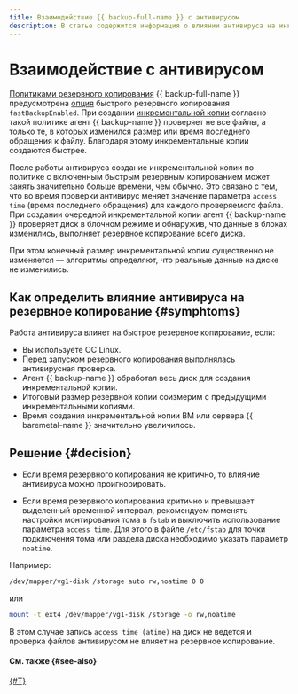 ```yaml
---
title: Взаимодействие {{ backup-full-name }} с антивирусом
description: В статье содержится информация о влиянии антивируса на инкрементальные резервные копии в {{ backup-name }}.
---
```



# Взаимодействие с антивирусом

[Политиками резервного копирования](policy.md) {{ backup-full-name }} предусмотрена [опция](policy.md#specification) быстрого резервного копирования `fastBackupEnabled`. При создании [инкрементальной копии](backup.md#types) согласно такой политике агент {{ backup-name }} проверяет не все файлы, а только те, в которых изменился размер или время последнего обращения к файлу. Благодаря этому инкрементальные копии создаются быстрее.

После работы антивируса создание инкрементальной копии по политике с включенным быстрым резервным копированием может занять значительно больше времени, чем обычно. Это связано с тем, что во время проверки антивирус меняет значение параметра `access time` (время последнего обращения) для каждого проверяемого файла. При создании очередной инкрементальной копии агент {{ backup-name }} проверяет диск в блочном режиме и обнаружив, что данные в блоках изменились, выполняет резервное копирование всего диска.

При этом конечный размер инкрементальной копии существенно не изменяется — алгоритмы определяют, что реальные данные на диске не изменились.


## Как определить влияние антивируса на резервное копирование {#symphtoms}

Работа антивируса влияет на быстрое резервное копирование, если:

* Вы используете ОС Linux.
* Перед запуском резервного копирования выполнялась антивирусная проверка.
* Агент {{ backup-name }} обработал весь диск для создания инкрементальной копии.
* Итоговый размер резервной копии соизмерим с предыдущими инкрементальными копиями.
* Время создания инкрементальной копии ВМ или сервера {{ baremetal-name }} значительно увеличилось.


## Решение {#decision}

* Если время резервного копирования не критично, то влияние антивируса можно проигнорировать.

* Если время резервного копирования критично и превышает выделенный временной интервал, рекомендуем поменять настройки монтирования тома в `fstab` и выключить использование параметра `access time`. Для этого в файле `/etc/fstab` для точки подключения тома или раздела диска необходимо указать параметр `noatime`.

Например:

```bash
/dev/mapper/vg1-disk /storage auto rw,noatime 0 0
```

или

```bash
mount -t ext4 /dev/mapper/vg1-disk /storage -o rw,noatime
```

В этом случае запись `access time (atime)` на диск не ведется и проверка файлов антивирусом не влияет на резервное копирование.


#### См. также {#see-also}

[{#T}](../../glossary/backup.md#backup-methods)
